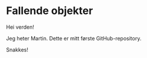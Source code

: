 # Fallende objekter
Hei verden!

Jeg heter Martin. Dette er mitt første GitHub-repository.

Snakkes!
